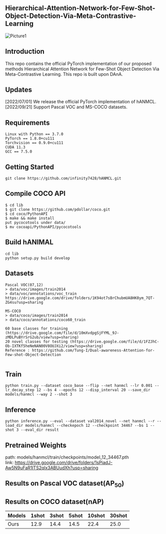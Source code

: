 ## Hierarchical-Attention-Network-for-Few-Shot-Object-Detection-Via-Meta-Contrastive-Learning
![Picture1](https://user-images.githubusercontent.com/59869350/179343518-7ae94313-66e6-45a7-b5e2-f57a2c069827.png)


## Introduction
This repo contains the official PyTorch implementation of our proposed methods Hierarchical Attention Network for Few-Shot Object Detection Via Meta-Contrastive Learning.
This repo is built upon DAnA.

## Updates
[2022/07/01] We release the official PyTorch implementation of hANMCL.  
[2022/09/21] Support Pascal VOC and MS-COCO datasets.

## Requirements
<pre><code>Linux with Python == 3.7.0
PyTorch == 1.8.0+cu111
Torchvision == 0.9.0+cu111
CUDA 11.3
GCC == 7.5.0</code></pre>

## Getting Started
<pre><code>git clone https://github.com/infinity7428/hANMCL.git</code></pre>

## Compile COCO API
<pre><code>$ cd lib
$ git clone https://github.com/pdollar/coco.git 
$ cd coco/PythonAPI
$ make && make install
put pycocotools under data/
$ mv cocoapi/PythonAPI/pycocotools </code></pre>


## Build hANIMAL
<pre><code>cd lib
python setup.py build develop</code></pre>

## Datasets
<pre><code>Pascal VOC(07,12)
> data/voc/images/train2014
> data/voc/annotations/voc_train
https://drive.google.com/drive/folders/1K94ot7sBrChubmUA8HK0ym_7QT-ZG4su?usp=sharing

MS-COCO
> data/coco/images/train2014
> data/coco/annotations/coco60_train

60 base classes for training (https://drive.google.com/file/d/10mXvdpgSjFYML_9J-zMDLPuBYrSrG2ub/view?usp=sharing)
20 novel classes for testing (https://drive.google.com/file/d/1FZJhC-Ob-IXTKf5heNeNAN00V8OUJXi2/view?usp=sharing)
Reference : https://github.com/Tung-I/Dual-awareness-Attention-for-Few-shot-Object-Detection

</code></pre>

## Train
<pre><code>python train.py --dataset coco_base --flip --net hanmcl --lr 0.001 --lr_decay_step 12 --bs 4 --epochs 12 --disp_interval 20 --save_dir models/hanmcl --way 2 --shot 3</code></pre>


## Inference
<pre><code>python inference.py --eval --dataset val2014_novel --net hanmcl --r --load_dir models/hanmcl --checkepoch 12 --checkpoint 34467 --bs 1 --shot 3 --eval_dir result</code></pre>

## Pretrained Weights
path: models/hanmcl/train/checkpoints/model_12_34467.pth  
link: https://drive.google.com/drive/folders/1sPiadJ-Aw5N9uFaR1lTS2qlx3ABUudXh?usp=sharing

## Results on Pascal VOC dataset(AP<sub>50</sub>)

## Results on COCO dataset(nAP)
|Models|1shot|3shot|5shot|10shot|30shot|
|-----------|--------|--------|--------|--------|--------|
|Ours|12.9|14.4|14.5|22.4|25.0|

